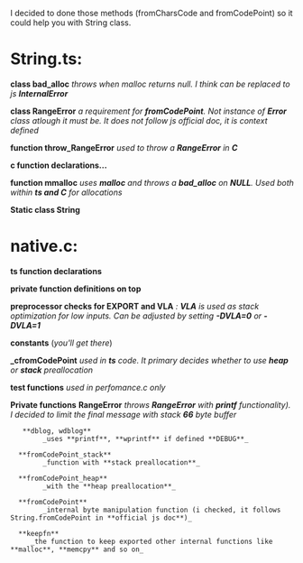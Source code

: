 I decided to done those methods (fromCharsCode and fromCodePoint) so it could help you with String class. 
# **String.ts**:
  **class bad_alloc**
      _throws when malloc returns null. I think can be replaced to js **InternalError**_

  **class RangeError**
      _a requirement for **fromCodePoint**. Not instance of **Error** class atlough it must be. It does not follow js official doc, it is context defined_

   **function throw_RangeError**
      _used to throw a **RangeError** in **C**_

   **c function declarations...**

   **function mmalloc**
       _uses **malloc** and throws a **bad_alloc** on **NULL**. Used both within **ts and C** for allocations_

   **Static class String**
# **native.c**:

   **ts function declarations**

   **private function definitions on top**

   **preprocessor checks for EXPORT and VLA**
        _: **VLA** is used as stack optimization for low inputs. Can be adjusted by setting **-DVLA=0** or **-DVLA=1**_

   **constants** (_you'll get there_)

   **_cfromCodePoint**
          _used in **ts** code. It primary decides whether to use **heap** or **stack** preallocation_

   **test functions**
          _used in perfomance.c only_

   **Private functions**
      **RangeError**
            _throws **RangeError** with **printf** functionality). I decided to limit the final message with stack **66** byte buffer_

       **dblog, wdblog**
            _uses **printf**, **wprintf** if defined **DEBUG**_

      **fromCodePoint_stack** 
            _function with **stack preallocation**_

      **fromCodePoint_heap**
            _with the **heap preallocation**_

      **fromCodePoint**
            _internal byte manipulation function (i checked, it follows String.fromCodePoint in **official js doc**)_

      **keepfn**
         _the function to keep exported other internal functions like **malloc**, **memcpy** and so on_
